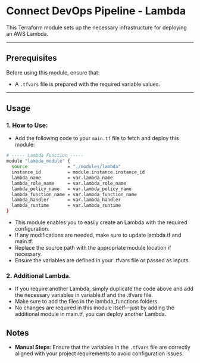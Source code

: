 # Connect DevOps Pipeline - Lambda

This Terraform module sets up the necessary infrastructure for deploying an AWS Lambda.

---

## Prerequisites

Before using this module, ensure that:

- A `.tfvars` file is prepared with the required variable values.

---

## Usage

### 1. How to Use:

- Add the following code to your `main.tf` file to fetch and deploy this module:

```bash
# ----- Lambda Function -----
module "lambda_module" {
  source               = "./modules/lambda"
  instance_id          = module.instance.instance_id
  lambda_name          = var.lambda_name
  lambda_role_name     = var.lambda_role_name
  lambda_policy_name   = var.lambda_policy_name
  lambda_function_name = var.lambda_function_name
  lambda_handler       = var.lambda_handler
  lambda_runtime       = var.lambda_runtime
}
```

- This module enables you to easily create an Lambda with the required configuration.
- If any modifications are needed, make sure to update lambda.tf and main.tf.
- Replace the source path with the appropriate module location if necessary.
- Ensure the variables are defined in your .tfvars file or passed as inputs.

### 2. Additional Lambda.

- If you require another Lambda, simply duplicate the code above and add the necessary variables in variable.tf and the .tfvars file.
- Make sure to add the files in the lambda_functions folders.
- No changes are required in this module itself—just by adding the additional module in main.tf, you can deploy another Lambda.

## Notes

- **Manual Steps**: Ensure that the variables in the `.tfvars` file are correctly aligned with your project requirements to avoid configuration issues.
